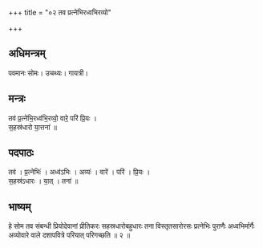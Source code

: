 +++
title = "०२ तव प्रत्नेभिरध्वभिरव्यो"

+++
## अधिमन्त्रम्
पवमानः सोमः। उचथ्यः। गायत्री।

## मन्त्रः
तव॑ प्र॒त्नेभि॒रध्व॑भि॒रव्यो॒ वारे॒ परि॑ प्रि॒यः ।  
स॒हस्र॑धारो या॒त्तना॑ ॥

## पदपाठः
तव॑ । प्र॒त्नेभिः॑ । अध्व॑ऽभिः । अव्यः॑ । वारे॑ । परि॑ । प्रि॒यः ।  
स॒हस्र॑ऽधारः । या॒त् । तना॑ ॥

## भाष्यम्
हे सोम तव संबन्धी प्रियोदेवानां प्रीतिकरः सहस्रधारोबहुधारः तना विस्तृतसारोरसः प्रत्नेभिः पुराणैः अध्वभिर्मार्गैः अव्योवारे वाले दशापवित्रे परियात् परिगच्छति ॥ २ ॥